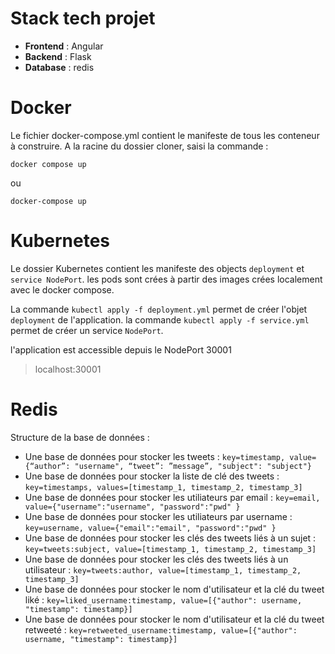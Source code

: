 # Stack tech projet

- **Frontend** : Angular
- **Backend** : Flask
- **Database** : redis

# Docker
Le fichier docker-compose.yml contient le manifeste de tous les conteneur à construire. A la racine du dossier cloner, saisi la commande :
```
docker compose up
```
ou

```
docker-compose up
```

# Kubernetes
Le dossier Kubernetes contient les manifeste des objects `deployment` et `service NodePort`. les pods sont crées à partir des images crées localement avec le docker compose. 

La commande `kubectl apply -f deployment.yml` permet de créer l'objet `deployment` de l'application. 
la commande `kubectl apply -f service.yml` permet de créer un service `NodePort`.

l'application est accessible depuis le NodePort 30001
> localhost:30001

# Redis
Structure de la base de données :

- Une base de données pour stocker les tweets : `key=timestamp, value={“author”: "username", “tweet”: ”message”, "subject": "subject"}`
- Une base de données pour stocker la liste de clé des tweets :  `key=timestamps, values=[timestamp_1, timestamp_2, timestamp_3]`
- Une base de données pour stocker les utiliateurs par email : `key=email, value={"username":"username", "password":"pwd" }`
- Une base de données pour stocker les utiliateurs par username : `key=username, value={"email":"email", "password":"pwd" }`
- Une base de données pour stocker les clés des tweets liés à un sujet : `key=tweets:subject, value=[timestamp_1, timestamp_2, timestamp_3]`
- Une base de données pour stocker les clés des tweets liés à un utilisateur : `key=tweets:author, value=[timestamp_1, timestamp_2, timestamp_3]`
- Une base de données pour stocker le nom d'utilisateur et la clé du tweet liké : `key=liked_username:timestamp, value=[{"author": username, "timestamp": timestamp}]`
- Une base de données pour stocker le nom d'utilisateur et la clé du tweet retweeté : `key=retweeted_username:timestamp, value=[{"author": username, "timestamp": timestamp}]`